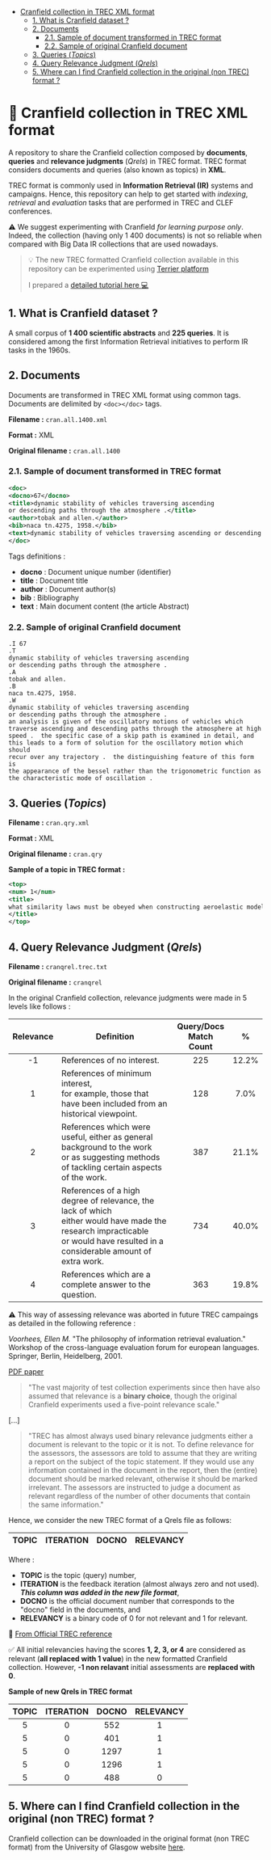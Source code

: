 
- [Cranfield collection in TREC XML format](#cranfield-collection-in-trec-xml-format)
  - [1. What is Cranfield dataset ?](#1-what-is-cranfield-dataset-)
  - [2. Documents](#2-documents)
    - [2.1. Sample of document transformed in TREC format](#21-sample-of-document-transformed-in-trec-format)
    - [2.2. Sample of original Cranfield document](#22-sample-of-original-cranfield-document)
  - [3. Queries (*Topics*)](#3-queries-topics)
  - [4. Query Relevance Judgment (*Qrels*)](#4-query-relevance-judgment-qrels)
  - [5. Where can I find Cranfield collection in the original (non TREC) format ?](#5-where-can-i-find-cranfield-collection-in-the-original-non-trec-format-)

# :bookmark_tabs: Cranfield collection in TREC XML format
A repository to share the Cranfield collection composed by **documents**, **queries** and **relevance judgments** (*Qrels*) in TREC format. TREC format considers documents and queries (also known as topics) in **XML**.

TREC format is commonly used in **Information Retrieval (IR)** systems and campaigns. Hence, this repository can help to get started with *indexing*, *retrieval* and *evaluation* tasks that are performed in TREC and CLEF conferences.

:warning: We suggest experimenting with Cranfield _for learning purpose only_. Indeed, the collection (having only 1 400 documents) is not so reliable when compared with Big Data IR collections that are used nowadays.

>:bulb: The new TREC formatted Cranfield collection available in this repository can be experimented using [Terrier platform](http://terrier.org/)
>
>I prepared a [detailed tutorial here :computer:](https://github.com/oussbenk/information-retrieval-tutorial-terrier-cranfield)

## 1. What is Cranfield dataset ?
A small corpus of **1 400 scientific abstracts** and **225 queries**. It is considered among the first Information Retrieval initiatives to perform IR tasks in the 1960s.

## 2. Documents
Documents are transformed in TREC XML format using common tags. Documents are delimited by ``<doc></doc>`` tags.


**Filename :** ``cran.all.1400.xml``

**Format :** XML

**Original filename :** ``cran.all.1400``

### 2.1. Sample of document transformed in TREC format

```xml
<doc>
<docno>67</docno>
<title>dynamic stability of vehicles traversing ascending
or descending paths through the atmosphere .</title>
<author>tobak and allen.</author>
<bib>naca tn.4275, 1958.</bib>
<text>dynamic stability of vehicles traversing ascending or descending paths through the atmosphere . an analysis is given of the oscillatory motions of vehicles which traverse ascending and descending paths through the atmosphere at high speed .  the specific case of a skip path is examined in detail, and this leads to a form of solution for the oscillatory motion which should recur over any trajectory .  the distinguishing feature of this form is the appearance of the bessel rather than the trigonometric function as the characteristic mode of oscillation .</text>
</doc>
```

Tags definitions :
- **docno** : Document unique number (identifier)
- **title** : Document title
- **author** : Document author(s)
- **bib** : Bibliography
- **text** : Main document content (the article Abstract)

### 2.2. Sample of original Cranfield document
```
.I 67
.T
dynamic stability of vehicles traversing ascending
or descending paths through the atmosphere .
.A
tobak and allen.
.B
naca tn.4275, 1958.
.W
dynamic stability of vehicles traversing ascending
or descending paths through the atmosphere .
an analysis is given of the oscillatory motions of vehicles which
traverse ascending and descending paths through the atmosphere at high
speed .  the specific case of a skip path is examined in detail, and
this leads to a form of solution for the oscillatory motion which should
recur over any trajectory .  the distinguishing feature of this form is
the appearance of the bessel rather than the trigonometric function as
the characteristic mode of oscillation .
```


## 3. Queries (*Topics*)

**Filename :** ``cran.qry.xml``

**Format :** XML

**Original filename :** ``cran.qry``

**Sample of a topic in TREC format :**
```xml
<top>
<num> 1</num> 
<title>
what similarity laws must be obeyed when constructing aeroelastic models of heated high speed aircraft .
</title>
</top>
```

## 4. Query Relevance Judgment (*Qrels*)
**Filename :** ``cranqrel.trec.txt``

**Original filename :** ``cranqrel``

In the original Cranfield collection, relevance judgments were made in 5 levels like follows :

| Relevance | Definition | Query/Docs <br>Match Count | % |
|:---:|---|:---:|:---:|
| -1 | References of no interest. | 225 | 12.2% |
| 1 | References of minimum interest, <br>for example, those that have been included from an historical viewpoint. | 128 | 7.0% |
| 2 | References which were useful, either as general background to the work <br>or as suggesting methods of tackling certain aspects of the work. | 387 | 21.1% |
| 3 | References of a high degree of relevance, the lack of which <br>either would have made the research impracticable <br>or would have resulted in a considerable amount of extra work. | 734 | 40.0% |
| 4 | References which are a complete answer to the question. | 363 | 19.8% |

:warning: This way of assessing relevance was aborted in future TREC campaings as detailed in the following reference :

*Voorhees, Ellen M.* "The philosophy of information retrieval evaluation." Workshop of the cross-language evaluation forum for european languages. Springer, Berlin, Heidelberg, 2001.

[PDF paper](https://www.inf.ed.ac.uk/teaching/courses/tts/handouts2017/VoorheesIREvaluation.pdf)

>"The vast majority of test collection experiments since then have also assumed that relevance is a **binary choice**, though the original Cranfield experiments used a five-point relevance scale."

[...]

>"TREC has almost always used binary relevance judgments either a document is relevant to the topic or it is not. To define relevance for the assessors, the assessors are told to assume that they are writing a report on the subject of the topic statement. If they would use any information contained in the document in the report, then the (entire) document should be marked relevant, otherwise it should be marked irrelevant. The assessors are instructed to judge a document as relevant regardless of the number of other documents that contain the same information."

Hence, we consider the new TREC format of a Qrels file as follows:

| TOPIC | ITERATION | DOCNO | RELEVANCY |
|:---:|---|:---:|:---:|

Where :
 - **TOPIC** is the topic (query) number,
 - **ITERATION** is the feedback iteration (almost always zero and not used). ***This column was added in the new file format***,
 - **DOCNO** is the official document number that corresponds to the "docno" field in the documents, and
 - **RELEVANCY** is a binary code of 0 for not relevant and 1 for relevant.

 :page_facing_up: [From Official TREC reference](https://trec.nist.gov/data/qrels_eng/)

:white_check_mark: All initial relevancies having the scores **1, 2, 3, or 4** are considered as relevant (**all replaced with 1 value**) in the new formatted Cranfield collection. However, **-1 non relavant** initial assessments are **replaced with 0**.

**Sample of new Qrels in TREC format**

| TOPIC | ITERATION | DOCNO | RELEVANCY |
|:---:|:---:|:---:|:---:|
| 5 | 0 | 552 | 1 |
| 5 | 0 | 401 | 1 |
| 5 | 0 | 1297 | 1 |
| 5 | 0 | 1296 | 1 |
| 5 | 0 | 488 | 0 |


## 5. Where can I find Cranfield collection in the original (non TREC) format ?
Cranfield collection can be downloaded in the original format (non TREC format) from the University of Glasgow website [here](http://ir.dcs.gla.ac.uk/resources/test_collections/cran/).
